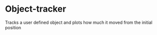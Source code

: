 # Object-tracker
Tracks a user defined object and plots how much it moved from the initial position 


